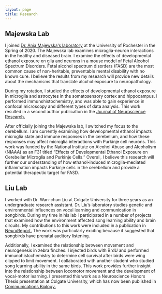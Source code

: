 ```yaml
---
layout: page
title: Research
---
```


## Majewska Lab

I joined [Dr. Ania Majewska's laboratory](https://www.urmc.rochester.edu/labs/majewska.aspx) at the University of Rochester in the Spring of 2020. 
The Majewska lab examines microglia-neuron interactions in the healthy and diseased brain.
I examine the effects of developmental ethanol exposure on glia and neurons in a mouse model of Fetal Alcohol Spectrum Disorders. 
Fetal alcohol spectrum disorders (FASD) are the most common cause of non-heritable, preventable mental disability with no known cure. 
I believe the results from my research will provide new details about the mechanisms that translate alcohol exposure to neuropathology.

During my rotation, I studied the effects of developmental ethanol exposure in microglia and astrocytes in the somatosensory cortex and hippocampus. 
I performed immunohistochemistry, and was able to gain experience in confocal microscopy and different types of data analysis. 
This work resulted in a second author publication in the [Journal of Neuroscience Research.](https://pubmed.ncbi.nlm.nih.gov/33606320/)

After officially joining the Majewska lab, I switched my focus to the cerebellum. 
I am currently examining how developmental ethanol impacts microglia state and immune responses in the cerebellum, and how these responses may affect microglia interactions with Purkinje cell neurons. 
This work was funded by the National Institute on Alcohol Abuse and Alcoholism (NIAAA) as an F31 titled “Effects of Developmental Ethanol Exposure on Cerebellar Microglia and Purkinje Cells.”
Overall, I believe this research will further our understanding of how ethanol-induced microglia-mediated inflammation impacts Purkinje cells in the cerebellum and provide a potential therapeutic target for FASD. 

## Liu Lab

I worked with Dr. Wan-chun Liu at Colgate University for three years as an undergraduate research assistant. 
Dr. Liu’s laboratory studies genetic and environmental influences on vocal learning and communication in songbirds. 
During my time in his lab I participated in a number of projects that examined how the environment affected song learning ability and brain circuits. 
My contributions to this work were included in a publication in [NeuroReport.](https://pubmed.ncbi.nlm.nih.gov/30601425/)
The work was particularly exciting because it suggested that songbirds have prenatal auditory listening. 

Additionally, I examined the relationship between movement and neurogenesis in zebra finches. 
I injected birds with BrdU and performed immunohistochemistry to determine cell survival after birds were wing clipped to limit movement. 
I collaborated with another student who studied song learning ability in the same birds. 
This work provides further insight into the relationship between locomotor movement and the development of vocal-motor learning. 
I presented this work as a Neuroscience Honors Thesis presentation at Colgate University, which has now been published in [Communications Biology.](https://www.nature.com/articles/s42003-022-03533-3)

<!-- # COMMENT EXPLAINING THIS PAGE -- 
We're currently using this section of the site to host these tutorials,
  but you might want to use it to showcase and describe your `Research`,
  to chronicle various `Talks` you've given over your history, or to
  write about various news or updates that have happened to you.

You can update the `title` of file (line 3) to change the heading of 
  the page and its title in the browser. To change how it's referred to
  in the navigation and/or adjust its url, see `data/navigation.yml` file.
-->


